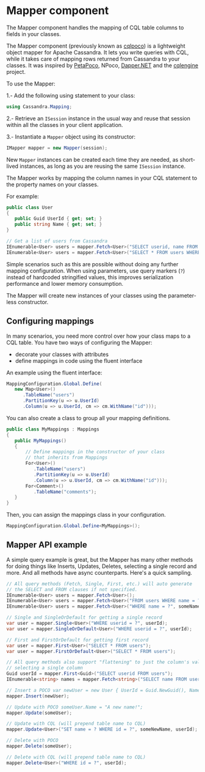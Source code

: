 # Mapper component

The Mapper component handles the mapping of CQL table columns to fields in your classes.

The Mapper component (previously known as [cqlpoco][cqlpoco]) is a lightweight object mapper for Apache Cassandra. It
lets you write queries with CQL, while it takes care of mapping rows returned from Cassandra to your classes.
It was inspired by [PetaPoco][petapoco], NPoco, [Dapper.NET][dapper] and the [cqlengine][cqlengine] project.

To use the Mapper:

1.- Add the following using statement to your class:

```csharp
using Cassandra.Mapping;
```

2.- Retrieve an `ISession` instance in the usual way and reuse that session within all the classes in your client
application.

3.- Instantiate a `Mapper` object using its constructor:

```csharp
IMapper mapper = new Mapper(session);
```

New `Mapper` instances can be created each time they are needed, as short-lived instances, as long as you are
reusing the same `ISession` instance.

The Mapper works by mapping the column names in your CQL statement to the property names on your classes.

For example:

```csharp
public class User
{
   public Guid UserId { get; set; }
   public string Name { get; set; }
}

// Get a list of users from Cassandra
IEnumerable<User> users = mapper.Fetch<User>("SELECT userid, name FROM users");
IEnumerable<User> users = mapper.Fetch<User>("SELECT * FROM users WHERE name = ?", someName);
```

Simple scenarios such as this are possible without doing any further mapping configuration. When using parameters, 
use query markers (`?`) instead of hardcoded stringified values, this improves serialization performance and lower
memory consumption.

The Mapper will create new instances of your classes using the parameter-less constructor.

## Configuring mappings

In many scenarios, you need more control over how your class maps to a CQL table. You have two ways of configuring the
Mapper:

- decorate your classes with attributes
- define mappings in code using the fluent interface

An example using the fluent interface:

```csharp
MappingConfiguration.Global.Define(
   new Map<User>()
      .TableName("users")
      .PartitionKey(u => u.UserId)
      .Column(u => u.UserId, cm => cm.WithName("id")));
```

You can also create a class to group all your mapping definitions.

```csharp
public class MyMappings : Mappings
{
   public MyMappings()
   {
       // Define mappings in the constructor of your class
       // that inherits from Mappings
       For<User>()
          .TableName("users")
          .PartitionKey(u => u.UserId)
          .Column(u => u.UserId, cm => cm.WithName("id")));
       For<Comment>()
          .TableName("comments");
   }
}
```

Then, you can assign the mappings class in your configuration.

```csharp
MappingConfiguration.Global.Define<MyMappings>();
```

## Mapper API example 

A simple query example is great, but the Mapper has many other methods for doing things like Inserts, Updates, Deletes,
selecting a single record and more. And all methods have async counterparts. Here's a quick sampling.

```csharp
// All query methods (Fetch, Single, First, etc.) will auto generate
// the SELECT and FROM clauses if not specified.
IEnumerable<User> users = mapper.Fetch<User>();
IEnumerable<User> users = mapper.Fetch<User>("FROM users WHERE name = ?", someName);
IEnumerable<User> users = mapper.Fetch<User>("WHERE name = ?", someName);

// Single and SingleOrDefault for getting a single record 
var user = mapper.Single<User>("WHERE userid = ?", userId); 
var user = mapper.SingleOrDefault<User>("WHERE userid = ?", userId);

// First and FirstOrDefault for getting first record 
var user = mapper.First<User>("SELECT * FROM users"); 
var user = mapper.FirstOrDefault<User>("SELECT * FROM users");

// All query methods also support "flattening" to just the column's value type when 
// selecting a single column 
Guid userId = mapper.First<Guid>("SELECT userid FROM users"); 
IEnumerable<string> names = mapper.Fetch<string>("SELECT name FROM users");

// Insert a POCO var newUser = new User { UserId = Guid.NewGuid(), Name = "SomeNewUser" }; 
mapper.Insert(newUser);

// Update with POCO someUser.Name = "A new name!"; 
mapper.Update(someUser);

// Update with CQL (will prepend table name to CQL) 
mapper.Update<User>("SET name = ? WHERE id = ?", someNewName, userId);

// Delete with POCO 
mapper.Delete(someUser);

// Delete with CQL (will prepend table name to CQL) 
mapper.Delete<User>("WHERE id = ?", userId);
```

[cqlpoco]: https://github.com/LukeTillman/cqlpoco
[dapper]: https://github.com/StackExchange/dapper-dot-net
[petapoco]: https://github.com/toptensoftware/PetaPoco
[cqlengine]: https://github.com/cqlengine/cqlengine